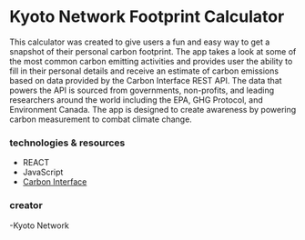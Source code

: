 # Kyoto Network Footprint Calculator

This calculator was created to give users a fun and easy way to get a snapshot of their personal carbon footprint. The app takes a look at some of the most common carbon emitting activities and provides user the ability to fill in their personal details and receive an estimate of carbon emissions based on data provided by the Carbon Interface REST API. The data that powers the API is sourced from governments, non-profits, and leading researchers around the world including the EPA, GHG Protocol, and Environment Canada. The app is designed to create awareness by powering carbon measurement to combat climate change.

### technologies & resources

- REACT
- JavaScript
- [Carbon Interface](https://www.carboninterface.com/)

### creator
-Kyoto Network
